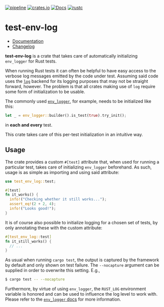 [![pipeline](https://gitlab.com/d-e-s-o/test-env-log/badges/master/pipeline.svg)](https://gitlab.com/d-e-s-o/test-env-log/commits/master)
[![crates.io](https://img.shields.io/crates/v/test-env-log.svg)](https://crates.io/crates/test-env-log)
[![Docs](https://docs.rs/test-env-log/badge.svg)](https://docs.rs/test-env-log)
[![rustc](https://img.shields.io/badge/rustc-1.32+-blue.svg)](https://blog.rust-lang.org/2019/01/17/Rust-1.32.0.html)

test-env-log
============

- [Documentation][docs-rs]
- [Changelog](CHANGELOG.md)

**test-env-log** is a crate that takes care of automatically
initializing `env_logger` for Rust tests.

When running Rust tests it can often be helpful to have easy access to
the verbose log messages emitted by the code under test. Assuming said
code uses the [`log`](https://crates.io/crates/log) backend for its
logging purposes that may not be straight forward, however. The problem
is that all crates making use of `log` require some form of
initialization to be usable.

The commonly used [`env_logger`](https://crates.io/crates/env_logger),
for example, needs to be initialized like this:
```rust
let _ = env_logger::builder().is_test(true).try_init();
```
in **each and every** test.

This crate takes care of this per-test initialization in an intuitive
way.


Usage
-----

The crate provides a custom `#[test]` attribute that, when used for
running a particular test, takes care of initializing `env_logger`
beforehand.
As such, usage is as simple as importing and using said attribute:
```rust
use test_env_log::test;

#[test]
fn it_works() {
  info!("Checking whether it still works...");
  assert_eq!(2 + 2, 4);
  info!("Looks good!");
}
```

It is of course also possible to initialize logging for a chosen set of
tests, by only annotating these with the custom attribute:
```rust
#[test_env_log::test]
fn it_still_works() {
  // ...
}
```

As usual when running `cargo test`, the output is captured by the
framework by default and only shown on test failure. The `--nocapture`
argument can be supplied in order to overwrite this setting. E.g.,
```bash
$ cargo test -- --nocapture
```

Furthermore, by virtue of using `env_logger`, the `RUST_LOG` environment
variable is honored and can be used to influence the log level to work
with. Please refer to the [`env_logger` docs][env-docs-rs] for more
information.

[docs-rs]: https://docs.rs/crate/test-env-log
[env-docs-rs]: https://docs.rs/env_logger/0.7.0/env_logger
